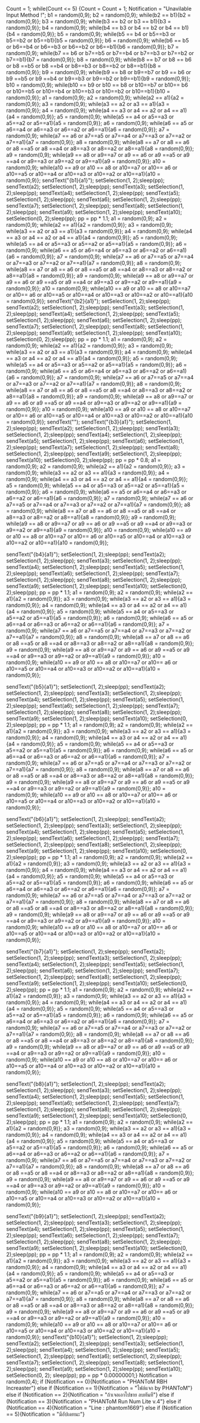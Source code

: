 Count = 1;
while(Count <= 5)
  {Count = Count + 1;
Notification = "Unavilable Input Method !";
b1 = random(0,9);
b2 = random(0,9);
while(b2 == b1){b2 = random(0,9)};
b3 = random(0,9);
while(b3 == b2 
or b3 == b1){b3 = random(0,9)};
b4 = random(0,9);
while(b4 == b3 
or b4 == b2 
or b4 == b1){b4 = random(0,9)};
b5 = random(0,9);
while(b5 == b4 
or b5==b3 
or b5==b2 
or b5==b1){b5 = random(0,9)};
b6 = random(0,9);
while(b6 == b5 
or b6==b4 
or b6==b3 
or b6==b2 
or b6==b1){b6 = random(0,9)};
b7 = random(0,9);
while(b7 == b6 
or b7==b5 
or b7==b4 
or b7==b3 
or b7==b2 
or b7==b1){b7 = random(0,9)};
b8 = random(0,9);
while(b8 == b7 
or b8 == b6 
or b8 ==b5 
or b8 ==b4 
or b8==b3 
or b8==b2 
or b8==b1){b8 = random(0,9)};
b9 = random(0,9);
while(b9 == b8 
or b9==b7 
or b9 == b6 
or b9 ==b5 
or b9 ==b4 
or b9==b3 
or b9==b2 
or b9==b1){b9 = random(0,9)};
b10 = random(0,9);
while(b10 == b9
or b10 == b8 
or b10==b7 
or b10== b6 
or b10==b5 
or b10==b4 
or b10==b3 
or b10==b2 
or b10==b1){b10 = random(0,9)};
a1 = random(0,9);
a2 = random(0,9);
while(a2 == a1){a2 = random(0,9)};
a3 = random(0,9);
while(a3 == a2 
or a3 == a1){a3 = random(0,9)};
a4 = random(0,9);
while(a4 == a3 
or a4 == a2 
or a4 == a1){a4 = random(0,9)};
a5 = random(0,9);
while(a5 == a4 
or a5==a3 
or a5==a2 
or a5==a1){a5 = random(0,9)};
a6 = random(0,9);
while(a6 == a5 
or a6==a4 
or a6==a3 
or a6==a2 
or a6==a1){a6 = random(0,9)};
a7 = random(0,9);
while(a7 == a6 
or a7==a5 
or a7==a4 
or a7==a3 
or a7==a2 
or a7==a1){a7 = random(0,9)};
a8 = random(0,9);
while(a8 == a7 
or a8 == a6 
or a8 ==a5 
or a8 ==a4 
or a8==a3 
or a8==a2 
or a8==a1){a8 = random(0,9)};
a9 = random(0,9);
while(a9 == a8 
or a9==a7 
or a9 == a6 
or a9 ==a5 
or a9 ==a4 
or a9==a3 
or a9==a2 
or a9==a1){a9 = random(0,9)};
a10 = random(0,9);
while(a10 == a9
or a10 == a8 
or a10==a7 
or a10== a6 
or a10==a5 
or a10==a4 
or a10==a3 
or a10==a2 
or a10==a1){a10 = random(0,9)};
sendText("{b1}{a1}");
setSelection(1, 2);sleep(pp);
sendText(a2);
setSelection(1, 2);sleep(pp);
sendText(a3);
setSelection(1, 2);sleep(pp);
sendText(a4);
setSelection(1, 2);sleep(pp);
sendText(a5);
setSelection(1, 2);sleep(pp);
sendText(a6);
setSelection(1, 2);sleep(pp);
sendText(a7);
setSelection(1, 2);sleep(pp);
sendText(a8);
setSelection(1, 2);sleep(pp);
sendText(a9);
setSelection(1, 2);sleep(pp);
sendText(a10);
setSelection(0, 2);sleep(pp);
  pp = pp * 1.1;
a1 = random(0,9);
a2 = random(0,9);
while(a2 == a1){a2 = random(0,9)};
a3 = random(0,9);
while(a3 == a2 
or a3 == a1){a3 = random(0,9)};
a4 = random(0,9);
while(a4 == a3 
or a4 == a2 
or a4 == a1){a4 = random(0,9)};
a5 = random(0,9);
while(a5 == a4 
or a5==a3 
or a5==a2 
or a5==a1){a5 = random(0,9)};
a6 = random(0,9);
while(a6 == a5 
or a6==a4 
or a6==a3 
or a6==a2 
or a6==a1){a6 = random(0,9)};
a7 = random(0,9);
while(a7 == a6 
or a7==a5 
or a7==a4 
or a7==a3 
or a7==a2 
or a7==a1){a7 = random(0,9)};
a8 = random(0,9);
while(a8 == a7 
or a8 == a6 
or a8 ==a5 
or a8 ==a4 
or a8==a3 
or a8==a2 
or a8==a1){a8 = random(0,9)};
a9 = random(0,9);
while(a9 == a8 
or a9==a7 
or a9 == a6 
or a9 ==a5 
or a9 ==a4 
or a9==a3 
or a9==a2 
or a9==a1){a9 = random(0,9)};
a10 = random(0,9);
while(a10 == a9
or a10 == a8 
or a10==a7 
or a10== a6 
or a10==a5 
or a10==a4 
or a10==a3 
or a10==a2 
or a10==a1){a10 = random(0,9)};
sendText("{b2}{a1}");
setSelection(1, 2);sleep(pp);
sendText(a2);
setSelection(1, 2);sleep(pp);
sendText(a3);
setSelection(1, 2);sleep(pp);
sendText(a4);
setSelection(1, 2);sleep(pp);
sendText(a5);
setSelection(1, 2);sleep(pp);
sendText(a6);
setSelection(1, 2);sleep(pp);
sendText(a7);
setSelection(1, 2);sleep(pp);
sendText(a8);
setSelection(1, 2);sleep(pp);
sendText(a9);
setSelection(1, 2);sleep(pp);
sendText(a10);
setSelection(0, 2);sleep(pp);
  pp = pp * 1.1;
a1 = random(0,9);
a2 = random(0,9);
while(a2 == a1){a2 = random(0,9)};
a3 = random(0,9);
while(a3 == a2 
or a3 == a1){a3 = random(0,9)};
a4 = random(0,9);
while(a4 == a3 
or a4 == a2 
or a4 == a1){a4 = random(0,9)};
a5 = random(0,9);
while(a5 == a4 
or a5==a3 
or a5==a2 
or a5==a1){a5 = random(0,9)};
a6 = random(0,9);
while(a6 == a5 
or a6==a4 
or a6==a3 
or a6==a2 
or a6==a1){a6 = random(0,9)};
a7 = random(0,9);
while(a7 == a6 
or a7==a5 
or a7==a4 
or a7==a3 
or a7==a2 
or a7==a1){a7 = random(0,9)};
a8 = random(0,9);
while(a8 == a7 
or a8 == a6 
or a8 ==a5 
or a8 ==a4 
or a8==a3 
or a8==a2 
or a8==a1){a8 = random(0,9)};
a9 = random(0,9);
while(a9 == a8 
or a9==a7 
or a9 == a6 
or a9 ==a5 
or a9 ==a4 
or a9==a3 
or a9==a2 
or a9==a1){a9 = random(0,9)};
a10 = random(0,9);
while(a10 == a9
or a10 == a8 
or a10==a7 
or a10== a6 
or a10==a5 
or a10==a4 
or a10==a3 
or a10==a2 
or a10==a1){a10 = random(0,9)};
sendText("");
sendText("{b3}{a1}");
setSelection(1, 2);sleep(pp);
sendText(a2);
setSelection(1, 2);sleep(pp);
sendText(a3);
setSelection(1, 2);sleep(pp);
sendText(a4);
setSelection(1, 2);sleep(pp);
sendText(a5);
setSelection(1, 2);sleep(pp);
sendText(a6);
setSelection(1, 2);sleep(pp);
sendText(a7);
setSelection(1, 2);sleep(pp);
sendText(a8);
setSelection(1, 2);sleep(pp);
sendText(a9);
setSelection(1, 2);sleep(pp);
sendText(a10);
setSelection(0, 2);sleep(pp);
  pp = pp * 0.8;
a1 = random(0,9);
a2 = random(0,9);
while(a2 == a1){a2 = random(0,9)};
a3 = random(0,9);
while(a3 == a2 
or a3 == a1){a3 = random(0,9)};
a4 = random(0,9);
while(a4 == a3 
or a4 == a2 
or a4 == a1){a4 = random(0,9)};
a5 = random(0,9);
while(a5 == a4 
or a5==a3 
or a5==a2 
or a5==a1){a5 = random(0,9)};
a6 = random(0,9);
while(a6 == a5 
or a6==a4 
or a6==a3 
or a6==a2 
or a6==a1){a6 = random(0,9)};
a7 = random(0,9);
while(a7 == a6 
or a7==a5 
or a7==a4 
or a7==a3 
or a7==a2 
or a7==a1){a7 = random(0,9)};
a8 = random(0,9);
while(a8 == a7 
or a8 == a6 
or a8 ==a5 
or a8 ==a4 
or a8==a3 
or a8==a2 
or a8==a1){a8 = random(0,9)};
a9 = random(0,9);
while(a9 == a8 
or a9==a7 
or a9 == a6 
or a9 ==a5 
or a9 ==a4 
or a9==a3 
or a9==a2 
or a9==a1){a9 = random(0,9)};
a10 = random(0,9);
while(a10 == a9
or a10 == a8 
or a10==a7 
or a10== a6 
or a10==a5 
or a10==a4 
or a10==a3 
or a10==a2 
or a10==a1){a10 = random(0,9)};

sendText("{b4}{a1}");
setSelection(1, 2);sleep(pp);
sendText(a2);
setSelection(1, 2);sleep(pp);
sendText(a3);
setSelection(1, 2);sleep(pp);
sendText(a4);
setSelection(1, 2);sleep(pp);
sendText(a5);
setSelection(1, 2);sleep(pp);
sendText(a6);
setSelection(1, 2);sleep(pp);
sendText(a7);
setSelection(1, 2);sleep(pp);
sendText(a8);
setSelection(1, 2);sleep(pp);
sendText(a9);
setSelection(1, 2);sleep(pp);
sendText(a10);
setSelection(0, 2);sleep(pp);
pp = pp * 1.1;
a1 = random(0,9);
a2 = random(0,9);
while(a2 == a1){a2 = random(0,9)};
a3 = random(0,9);
while(a3 == a2 
or a3 == a1){a3 = random(0,9)};
a4 = random(0,9);
while(a4 == a3 
or a4 == a2 
or a4 == a1){a4 = random(0,9)};
a5 = random(0,9);
while(a5 == a4 
or a5==a3 
or a5==a2 
or a5==a1){a5 = random(0,9)};
a6 = random(0,9);
while(a6 == a5 
or a6==a4 
or a6==a3 
or a6==a2 
or a6==a1){a6 = random(0,9)};
a7 = random(0,9);
while(a7 == a6 
or a7==a5 
or a7==a4 
or a7==a3 
or a7==a2 
or a7==a1){a7 = random(0,9)};
a8 = random(0,9);
while(a8 == a7 
or a8 == a6 
or a8 ==a5 
or a8 ==a4 
or a8==a3 
or a8==a2 
or a8==a1){a8 = random(0,9)};
a9 = random(0,9);
while(a9 == a8 
or a9==a7 
or a9 == a6 
or a9 ==a5 
or a9 ==a4 
or a9==a3 
or a9==a2 
or a9==a1){a9 = random(0,9)};
a10 = random(0,9);
while(a10 == a9
or a10 == a8 
or a10==a7 
or a10== a6 
or a10==a5 
or a10==a4 
or a10==a3 
or a10==a2 
or a10==a1){a10 = random(0,9)};

sendText("{b5}{a1}");
setSelection(1, 2);sleep(pp);
sendText(a2);
setSelection(1, 2);sleep(pp);
sendText(a3);
setSelection(1, 2);sleep(pp);
sendText(a4);
setSelection(1, 2);sleep(pp);
sendText(a5);
setSelection(1, 2);sleep(pp);
sendText(a6);
setSelection(1, 2);sleep(pp);
sendText(a7);
setSelection(1, 2);sleep(pp);
sendText(a8);
setSelection(1, 2);sleep(pp);
sendText(a9);
setSelection(1, 2);sleep(pp);
sendText(a10);
setSelection(0, 2);sleep(pp);
pp = pp * 1.1;
a1 = random(0,9);
a2 = random(0,9);
while(a2 == a1){a2 = random(0,9)};
a3 = random(0,9);
while(a3 == a2 
or a3 == a1){a3 = random(0,9)};
a4 = random(0,9);
while(a4 == a3 
or a4 == a2 
or a4 == a1){a4 = random(0,9)};
a5 = random(0,9);
while(a5 == a4 
or a5==a3 
or a5==a2 
or a5==a1){a5 = random(0,9)};
a6 = random(0,9);
while(a6 == a5 
or a6==a4 
or a6==a3 
or a6==a2 
or a6==a1){a6 = random(0,9)};
a7 = random(0,9);
while(a7 == a6 
or a7==a5 
or a7==a4 
or a7==a3 
or a7==a2 
or a7==a1){a7 = random(0,9)};
a8 = random(0,9);
while(a8 == a7 
or a8 == a6 
or a8 ==a5 
or a8 ==a4 
or a8==a3 
or a8==a2 
or a8==a1){a8 = random(0,9)};
a9 = random(0,9);
while(a9 == a8 
or a9==a7 
or a9 == a6 
or a9 ==a5 
or a9 ==a4 
or a9==a3 
or a9==a2 
or a9==a1){a9 = random(0,9)};
a10 = random(0,9);
while(a10 == a9
or a10 == a8 
or a10==a7 
or a10== a6 
or a10==a5 
or a10==a4 
or a10==a3 
or a10==a2 
or a10==a1){a10 = random(0,9)};

sendText("{b6}{a1}");
setSelection(1, 2);sleep(pp);
sendText(a2);
setSelection(1, 2);sleep(pp);
sendText(a3);
setSelection(1, 2);sleep(pp);
sendText(a4);
setSelection(1, 2);sleep(pp);
sendText(a5);
setSelection(1, 2);sleep(pp);
sendText(a6);
setSelection(1, 2);sleep(pp);
sendText(a7);
setSelection(1, 2);sleep(pp);
sendText(a8);
setSelection(1, 2);sleep(pp);
sendText(a9);
setSelection(1, 2);sleep(pp);
sendText(a10);
setSelection(0, 2);sleep(pp);
pp = pp * 1.1;
a1 = random(0,9);
a2 = random(0,9);
while(a2 == a1){a2 = random(0,9)};
a3 = random(0,9);
while(a3 == a2 
or a3 == a1){a3 = random(0,9)};
a4 = random(0,9);
while(a4 == a3 
or a4 == a2 
or a4 == a1){a4 = random(0,9)};
a5 = random(0,9);
while(a5 == a4 
or a5==a3 
or a5==a2 
or a5==a1){a5 = random(0,9)};
a6 = random(0,9);
while(a6 == a5 
or a6==a4 
or a6==a3 
or a6==a2 
or a6==a1){a6 = random(0,9)};
a7 = random(0,9);
while(a7 == a6 
or a7==a5 
or a7==a4 
or a7==a3 
or a7==a2 
or a7==a1){a7 = random(0,9)};
a8 = random(0,9);
while(a8 == a7 
or a8 == a6 
or a8 ==a5 
or a8 ==a4 
or a8==a3 
or a8==a2 
or a8==a1){a8 = random(0,9)};
a9 = random(0,9);
while(a9 == a8 
or a9==a7 
or a9 == a6 
or a9 ==a5 
or a9 ==a4 
or a9==a3 
or a9==a2 
or a9==a1){a9 = random(0,9)};
a10 = random(0,9);
while(a10 == a9
or a10 == a8 
or a10==a7 
or a10== a6 
or a10==a5 
or a10==a4 
or a10==a3 
or a10==a2 
or a10==a1){a10 = random(0,9)};

sendText("{b7}{a1}");
setSelection(1, 2);sleep(pp);
sendText(a2);
setSelection(1, 2);sleep(pp);
sendText(a3);
setSelection(1, 2);sleep(pp);
sendText(a4);
setSelection(1, 2);sleep(pp);
sendText(a5);
setSelection(1, 2);sleep(pp);
sendText(a6);
setSelection(1, 2);sleep(pp);
sendText(a7);
setSelection(1, 2);sleep(pp);
sendText(a8);
setSelection(1, 2);sleep(pp);
sendText(a9);
setSelection(1, 2);sleep(pp);
sendText(a10);
setSelection(0, 2);sleep(pp);
pp = pp * 1.1;
a1 = random(0,9);
a2 = random(0,9);
while(a2 == a1){a2 = random(0,9)};
a3 = random(0,9);
while(a3 == a2 
or a3 == a1){a3 = random(0,9)};
a4 = random(0,9);
while(a4 == a3 
or a4 == a2 
or a4 == a1){a4 = random(0,9)};
a5 = random(0,9);
while(a5 == a4 
or a5==a3 
or a5==a2 
or a5==a1){a5 = random(0,9)};
a6 = random(0,9);
while(a6 == a5 
or a6==a4 
or a6==a3 
or a6==a2 
or a6==a1){a6 = random(0,9)};
a7 = random(0,9);
while(a7 == a6 
or a7==a5 
or a7==a4 
or a7==a3 
or a7==a2 
or a7==a1){a7 = random(0,9)};
a8 = random(0,9);
while(a8 == a7 
or a8 == a6 
or a8 ==a5 
or a8 ==a4 
or a8==a3 
or a8==a2 
or a8==a1){a8 = random(0,9)};
a9 = random(0,9);
while(a9 == a8 
or a9==a7 
or a9 == a6 
or a9 ==a5 
or a9 ==a4 
or a9==a3 
or a9==a2 
or a9==a1){a9 = random(0,9)};
a10 = random(0,9);
while(a10 == a9
or a10 == a8 
or a10==a7 
or a10== a6 
or a10==a5 
or a10==a4 
or a10==a3 
or a10==a2 
or a10==a1){a10 = random(0,9)};

sendText("{b8}{a1}");
setSelection(1, 2);sleep(pp);
sendText(a2);
setSelection(1, 2);sleep(pp);
sendText(a3);
setSelection(1, 2);sleep(pp);
sendText(a4);
setSelection(1, 2);sleep(pp);
sendText(a5);
setSelection(1, 2);sleep(pp);
sendText(a6);
setSelection(1, 2);sleep(pp);
sendText(a7);
setSelection(1, 2);sleep(pp);
sendText(a8);
setSelection(1, 2);sleep(pp);
sendText(a9);
setSelection(1, 2);sleep(pp);
sendText(a10);
setSelection(0, 2);sleep(pp);
pp = pp * 1.1;
a1 = random(0,9);
a2 = random(0,9);
while(a2 == a1){a2 = random(0,9)};
a3 = random(0,9);
while(a3 == a2 
or a3 == a1){a3 = random(0,9)};
a4 = random(0,9);
while(a4 == a3 
or a4 == a2 
or a4 == a1){a4 = random(0,9)};
a5 = random(0,9);
while(a5 == a4 
or a5==a3 
or a5==a2 
or a5==a1){a5 = random(0,9)};
a6 = random(0,9);
while(a6 == a5 
or a6==a4 
or a6==a3 
or a6==a2 
or a6==a1){a6 = random(0,9)};
a7 = random(0,9);
while(a7 == a6 
or a7==a5 
or a7==a4 
or a7==a3 
or a7==a2 
or a7==a1){a7 = random(0,9)};
a8 = random(0,9);
while(a8 == a7 
or a8 == a6 
or a8 ==a5 
or a8 ==a4 
or a8==a3 
or a8==a2 
or a8==a1){a8 = random(0,9)};
a9 = random(0,9);
while(a9 == a8 
or a9==a7 
or a9 == a6 
or a9 ==a5 
or a9 ==a4 
or a9==a3 
or a9==a2 
or a9==a1){a9 = random(0,9)};
a10 = random(0,9);
while(a10 == a9
or a10 == a8 
or a10==a7 
or a10== a6 
or a10==a5 
or a10==a4 
or a10==a3 
or a10==a2 
or a10==a1){a10 = random(0,9)};

sendText("{b9}{a1}");
setSelection(1, 2);sleep(pp);
sendText(a2);
setSelection(1, 2);sleep(pp);
sendText(a3);
setSelection(1, 2);sleep(pp);
sendText(a4);
setSelection(1, 2);sleep(pp);
sendText(a5);
setSelection(1, 2);sleep(pp);
sendText(a6);
setSelection(1, 2);sleep(pp);
sendText(a7);
setSelection(1, 2);sleep(pp);
sendText(a8);
setSelection(1, 2);sleep(pp);
sendText(a9);
setSelection(1, 2);sleep(pp);
sendText(a10);
setSelection(0, 2);sleep(pp);
pp = pp * 1.1;
a1 = random(0,9);
a2 = random(0,9);
while(a2 == a1){a2 = random(0,9)};
a3 = random(0,9);
while(a3 == a2 
or a3 == a1){a3 = random(0,9)};
a4 = random(0,9);
while(a4 == a3 
or a4 == a2 
or a4 == a1){a4 = random(0,9)};
a5 = random(0,9);
while(a5 == a4 
or a5==a3 
or a5==a2 
or a5==a1){a5 = random(0,9)};
a6 = random(0,9);
while(a6 == a5 
or a6==a4 
or a6==a3 
or a6==a2 
or a6==a1){a6 = random(0,9)};
a7 = random(0,9);
while(a7 == a6 
or a7==a5 
or a7==a4 
or a7==a3 
or a7==a2 
or a7==a1){a7 = random(0,9)};
a8 = random(0,9);
while(a8 == a7 
or a8 == a6 
or a8 ==a5 
or a8 ==a4 
or a8==a3 
or a8==a2 
or a8==a1){a8 = random(0,9)};
a9 = random(0,9);
while(a9 == a8 
or a9==a7 
or a9 == a6 
or a9 ==a5 
or a9 ==a4 
or a9==a3 
or a9==a2 
or a9==a1){a9 = random(0,9)};
a10 = random(0,9);
while(a10 == a9
or a10 == a8 
or a10==a7 
or a10== a6 
or a10==a5 
or a10==a4 
or a10==a3 
or a10==a2 
or a10==a1){a10 = random(0,9)};
sendText("{b10}{a1}");
setSelection(1, 2);sleep(pp);
sendText(a2);
setSelection(1, 2);sleep(pp);
sendText(a3);
setSelection(1, 2);sleep(pp);
sendText(a4);
setSelection(1, 2);sleep(pp);
sendText(a5);
setSelection(1, 2);sleep(pp);
sendText(a6);
setSelection(1, 2);sleep(pp);
sendText(a7);
setSelection(1, 2);sleep(pp);
sendText(a8);
setSelection(1, 2);sleep(pp);
sendText(a9);
setSelection(1, 2);sleep(pp);
sendText(a10);
setSelection(0, 2);
sleep(pp);
  pp = pp * 0.00000001;}
Notification = random(0,4);
if (Notification == 0){Notification = "PHANToM RBH Increaster"}
else if (Notification == 1){Notification = "ไฟล์แจก by PHANToM"}
else if (Notification == 2){Notification = "ถ้าเจอเอาไปขาย ลบทันที"}
else if (Notification == 3){Notification = "PHANToM Run Num Lite v.4"}
else if (Notification == 4){Notification = "Line : phantom1669"}
else if (Notification == 5){Notification = "มีอัปเดทนะ"}
